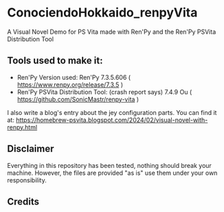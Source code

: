 # ConociendoHokkaido_renpyVita
A Visual Novel Demo for PS Vita made with Ren'Py and the Ren'Py PSVita Distribution Tool

## Tools used to make it:

- Ren'Py Version used: Ren'Py 7.3.5.606 ( https://www.renpy.org/release/7.3.5 )
- Ren'Py PSVita Distribution Tool: (crash report says) 7.4.9 Ou ( https://github.com/SonicMastr/renpy-vita )

I also write a blog's entry about the jey configuration parts. You can find it at: 
https://homebrew-psvita.blogspot.com/2024/02/visual-novel-with-renpy.html

## Disclaimer

Everything in this repository has been tested, nothing should break your machine. However, the files are provided 
"as is" use them under your own responsibility.

## Credits
